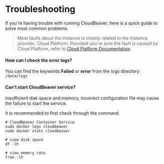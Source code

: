 # Troubleshooting

If you're having trouble with running CloudBeaver, here is a quick guide to solve most common problems.

> Most faults about the Instance is closely related to the Instance provider, Cloud Platform. Provided you're sure the fault is caused by Cloud Platform, refer to [Cloud Platform Documentation](https://support.websoft9.com/docs/faq/tech-instance.html).

#### How can I check the error logs?

You can find the keywords **Failed** or **error** from the logs directory: `/data/logs`

#### Can't start CloudBeaver service?

Insufficient disk space and memory, incorrect configuration file may cause the failure to start the service. 

It is recommended to first check through the command.

```shell
# CloudBeaver Container Service
sudo docker logs cloudbeaver
sudo docker stats cloudbeaver

# view disk space
df -lh

# view memory rate
free -lh
```